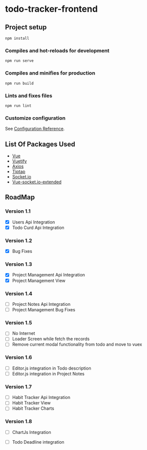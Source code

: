 # todo-tracker-frontend

## Project setup
```
npm install
```

### Compiles and hot-reloads for development
```
npm run serve
```

### Compiles and minifies for production
```
npm run build
```

### Lints and fixes files
```
npm run lint
```

### Customize configuration
See [Configuration Reference](https://cli.vuejs.org/config/).

## List Of Packages Used 

* [Vue](https://vuejs.org/)
* [Vuetify](https://vuetifyjs.com/en/)
* [Axios](https://github.com/axios/axios)
* [Tiptap](https://tiptap.dev/)
* [Socket.io](https://socket.io/)
* [Vue-socket.io-extended](https://github.com/probil/vue-socket.io-extended)




## RoadMap 

### Version 1.1
- [x] Users Api Integration 
- [x] Todo Curd Api Integration
### Version 1.2
- [x] Bug Fixes 
### Version 1.3
- [X] Project Management Api Integration
- [X] Project Management View
### Version 1.4
- [ ] Project Notes Api Integration
- [ ] Project Management Bug Fixes
### Version 1.5
- [ ] No Internet  
- [ ] Loader Screen while fetch the records
- [ ] Remove current modal functionality from todo and move to vuex
### Version 1.6
- [ ] Editor.js integration in Todo description 
- [ ] Editor.js integration in Project Notes
### Version 1.7
- [ ] Habit Tracker Api Integration
- [ ] Habit Tracker View 
- [ ] Habit Tracker Charts 
### Version 1.8
- [ ] ChartJs Integration 
- [ ] Todo Deadline integration 



